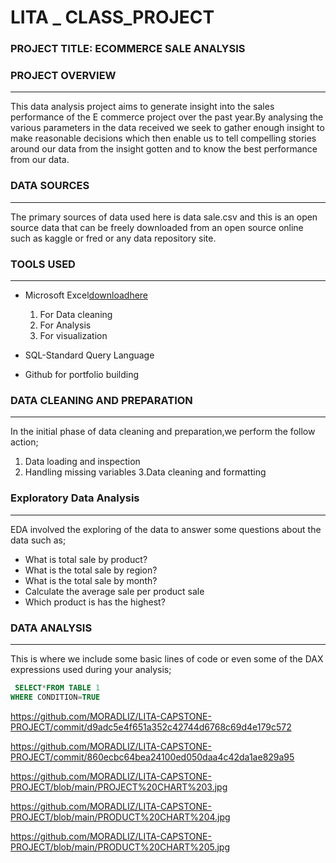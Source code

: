 # LITA _ CLASS_PROJECT

### PROJECT TITLE: ECOMMERCE SALE ANALYSIS

### PROJECT OVERVIEW
---
 This data analysis project aims to generate insight into the sales performance of the E commerce project over the past year.By analysing the various parameters in the data received we seek to gather enough insight to make reasonable decisions which  then enable us to tell compelling stories around our data from the insight gotten and to know the best performance from our data.

 ### DATA SOURCES
 ---
 The primary sources of data used here is data sale.csv and this is an open source data that can be freely downloaded from an open source online such as kaggle or fred or any data repository site.
 
### TOOLS USED
---
- Microsoft Excel[downloadhere](https://www.microsoft.com)

  1. For Data cleaning
  2. For Analysis
  3. For visualization

- SQL-Standard Query Language

- Github for portfolio building
  
 ### DATA CLEANING AND PREPARATION
 ---
 In the initial phase of data cleaning and preparation,we perform the follow action;
 
  1. Data loading and inspection
  2. Handling missing variables
  3.Data cleaning and formatting

### Exploratory Data Analysis
---
EDA involved the exploring of the data to answer some questions about the data such as;
- What is total sale by product?
- What is the total sale by region?
- What is the total sale by month?
- Calculate the average sale per product sale
- Which product is has the highest?

 ### DATA ANALYSIS
 ---
 This is where we include some basic lines of code or even some of the DAX expressions used during your analysis;

 ```SQL
  SELECT*FROM TABLE 1
 WHERE CONDITION=TRUE
 ```
 

  https://github.com/MORADLIZ/LITA-CAPSTONE-PROJECT/commit/d9adc5e4f651a352c42744d6768c69d4e179c572

 https://github.com/MORADLIZ/LITA-CAPSTONE-PROJECT/commit/860ecbc64bea24100ed050daa4c42da1ae829a95
 
https://github.com/MORADLIZ/LITA-CAPSTONE-PROJECT/blob/main/PROJECT%20CHART%203.jpg

https://github.com/MORADLIZ/LITA-CAPSTONE-PROJECT/blob/main/PRODUCT%20CHART%204.jpg

https://github.com/MORADLIZ/LITA-CAPSTONE-PROJECT/blob/main/PRODUCT%20CHART%205.jpg


